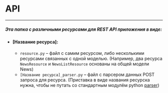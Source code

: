 # API
---
##### Эта папка с различными ресурсами для REST API приложения в виде:
- #### [Название ресурса]:
    -  ``resource.py`` – файл с самим ресурсом, либо несколькими ресурсами связанных с одной моделью. 
    (Например, два ресурса ``NewsResource`` и ``NewsListResource`` основаны на общей модели News)
    -  ``[Название ресурса]_parser.py`` – файл с парсером данных POST запроса для ресурса. 
        (Приставка в виде названия ресурска нужна, чтобы не путать со стандартным модулём python [parser](https://docs.python.org/3/library/parser.html))